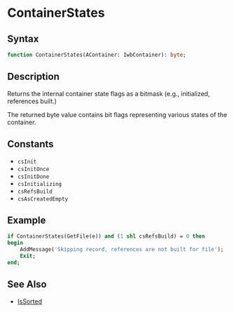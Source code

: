 # ContainerStates

## Syntax

```pascal
function ContainerStates(AContainer: IwbContainer): byte;
```

## Description

Returns the internal container state flags as a bitmask (e.g., initialized, references built.)

The returned byte value contains bit flags representing various states of the container.

## Constants

- `csInit`
- `csInitOnce`
- `csInitDone`
- `csInitializing`
- `csRefsBuild`
- `csAsCreatedEmpty`

## Example

```pascal
if ContainerStates(GetFile(e)) and (1 shl csRefsBuild) = 0 then
begin
    AddMessage('Skipping record, references are not built for file');
    Exit;
end;
```

## See Also

- [IsSorted](IwbContainer_IsSorted.md)
